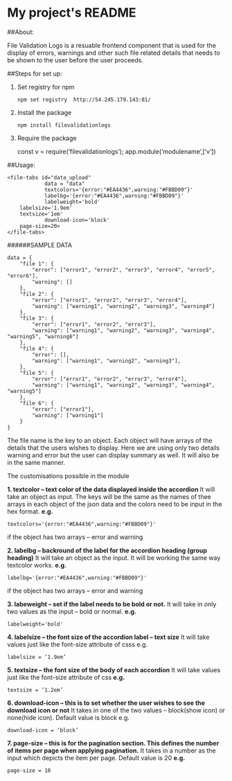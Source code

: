 # My project's README


##About:

File Validation Logs is a resuable frontend component that is used for the display of errors, warnings and other such file related details that needs to be shown to the user before the user proceeds.



##Steps for set up:

1. Set registry for npm

	`npm set registry  http://54.245.179.143:81/`

2. Install the package

	`npm install filevalidationlogs`


3. Require the package

	const v = require(‘filevalidationlogs’);
	app.module(‘modulename’,[‘v’])

##Usage:


	<file-tabs id="data_upload" 
	        	data = "data"
	        	textcolors='{error:"#EA4436",warning:"#FBBD09"}' 
	        	labelbg='{error:"#EA4436",warning:"#FBBD09"}' 
	        	labelweight='bold' 
		labelsize='1.9em' 
		textsize='1em'
	        	download-icon='block' 
		page-size=20>
	</file-tabs>




######SAMPLE DATA


	data = {
		"file 1": {
			"error": ["error1", "error2", "error3", "error4", "error5", "error6"],
			"warning": []
		},
		"file 2": {
			"error": ["error1", "error2", "error3", "error4"],
			"warning": ["warning1", "warning2", "warning3", "warning4"]
		},
		"file 3": {
			"error": ["error1", "error2", "error3"],
			"warning": ["warning1", "warning2", "warning3", "warning4", "warning5", "warning6"]
		},
		"file 4": {
			"error": [],
			"warning": ["warning1", "warning2", "warning3"],
		},
		"file 5": {
			"error": ["error1", "error2", "error3", "error4"],
			"warning": ["warning1", "warning2", "warning3", "warning4", "warning5"]
		},
		"file 6": {
			"error": ["error1"],
			"warning": ["warning1"]
		}
	}


The file name is the key to an object. Each object will have arrays of the details that the users wishes to display. Here we are using only two details warning and error but the user can display summary as well. It will also be in the same manner.

The customisations possible in the module

**1. textcolor – text color of the data displayed inside the accordion**
It will take an object as input. The keys will be the same as the names of thee arrays in each object of the json data and the colors need to be input in the hex format.
**e.g.**

	textcolors='{error:"#EA4436",warning:"#FBBD09"}'

if the object has two arrays – error and warning

**2. labelbg – backround of the label for the accordion heading (group heading)**
It will take an object as the input. It will be working the same way textcolor works.
**e.g.**

	labelbg='{error:"#EA4436",warning:"#FBBD09"}'

if the object has two arrays – error and warning

**3. labeweight – set if the label needs to be bold or not.**
It will take in only two values as the input – bold or normal.
**e.g.**
	
	labelweight='bold'

**4. labelsize – the font size of the accordion label – text size**
It will take values just like the font-size attribute of csss
e.g.

	labelsize = ‘1.9em’

**5. textsize – the font size of the body of each accordion**
It will take values just like the font-size attribute of css
**e.g.**
	
	textsize = ‘1.2em’

**6. download-icon – this is to set whether the user wishes to see the download icon or not**
It takes in one of the two values – block(show icon) or none(hide icon). Default value is block
e.g.

	download-icon = ‘block’

**7. page-size – this is for the pagination section. This defines the number of items per page when applying pagination.**
It takes in a number as the input which depicts the item per page. Default value is 20
**e.g.**
	
	page-size = 10
